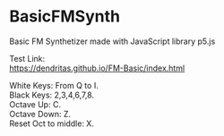 # BasicFMSynth
Basic FM Synthetizer made with JavaScript library p5.js

Test Link: </br>
<a> https://dendritas.github.io/FM-Basic/index.html<a/>
  
  White Keys: From Q to I.</br>
  Black Keys: 2,3,4,6,7,8.</br>
  Octave Up: C.</br>
  Octave Down: Z.</br>
  Reset Oct to middle: X.</br>
